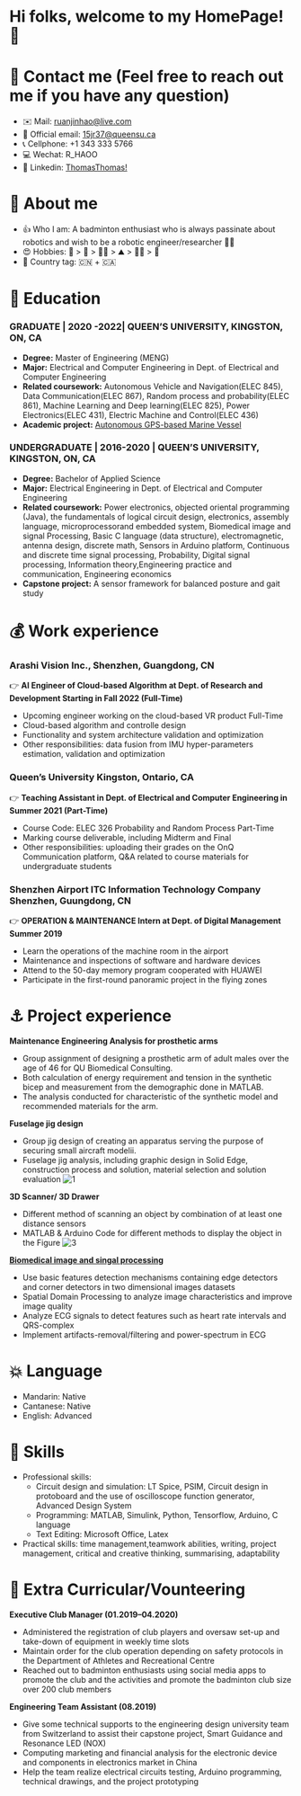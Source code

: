 # Hi folks, welcome to my HomePage! 👋

# 🔭 Contact me (Feel free to reach out me if you have any question)
  - ✉️ Mail: [ruanjinhao@live.com](ruanjinhao@live.com) 
  - 📧 Official email: [15jr37@queensu.ca](15jr37@queensu.ca)
  - 📞 Cellphone: +1 343 333 5766
  - 💻 Wechat: R_HAOO
  - 💬 Linkedin: [ThomasThomas!](https://www.linkedin.com/in/jinhao-thomas-ruan-b53518104/)

# 🤡 About me
  - 👍 Who I am: A badminton enthusiast who is always passinate about robotics and wish to be a robotic engineer/researcher :man_scientist:  
  - 😍 Hobbies: :badminton: > :ping_pong: > :man_cook: > :mountain: > :swimming_man: > :tennis: 
  - 🧐 Country tag: :cn: + :canada:
# 🌱 Education
### GRADUATE | 2020 -2022| QUEEN’S UNIVERSITY, KINGSTON, ON, CA
  - ****Degree:**** Master of Engineering (MENG)
  - ****Major:**** Electrical and Computer Engineering in Dept. of Electrical and Computer Engineering
  - ****Related coursework:**** Autonomous Vehicle and Navigation(ELEC 845), Data Communication(ELEC 867), Random process and probability(ELEC 861), Machine Learning and Deep learning(ELEC 825), Power Electronics(ELEC 431), Electric Machine and Control(ELEC 436)
  - ****Academic project:**** [Autonomous GPS-based Marine Vessel](https://github.com/Thomas-JHR/Unmanned-Surface-Vessel-Studies)

### UNDERGRADUATE | 2016-2020 | QUEEN’S UNIVERSITY, KINGSTON, ON, CA 
  - ****Degree:**** Bachelor of Applied Science
  - ****Major:**** Electrical Engineering in Dept. of Electrical and Computer Engineering
  - ****Related coursework:**** Power electronics, objected oriental programming (Java), the fundamentals of logical circuit design, electronics, assembly language, microprocessorand embedded system, Biomedical image and signal Processing, Basic C language (data structure), electromagnetic, antenna design, discrete math, Sensors in Arduino platform, Continuous and discrete time signal processing, Probability, Digital signal processing, Information theory,Engineering practice and communication, Engineering economics
  - ****Capstone project:**** A sensor framework for balanced posture and gait study

# 💰 Work experience
### Arashi Vision Inc., Shenzhen, Guangdong, CN
👉 ****AI Engineer of Cloud-based Algorithm at Dept. of Research and Development Starting in Fall 2022 (Full-Time)****
  - Upcoming engineer working on the cloud-based VR product Full-Time
  - Cloud-based algorithm and controlle design
  - Functionality and system architecture validation and optimization
  - Other responsibilities: data fusion from IMU hyper-parameters estimation, validation and optimization 
### Queen’s University Kingston, Ontario, CA
👉 ****Teaching Assistant in Dept. of Electrical and Computer Engineering in Summer 2021 (Part-Time)****
  - Course Code: ELEC 326 Probability and Random Process Part-Time
  - Marking course deliverable, including Midterm and Final
  - Other responsibilities: uploading their grades on the OnQ Communication platform, Q&A related to course materials for undergraduate students
### Shenzhen Airport ITC Information Technology Company Shenzhen, Guungdong, CN
👉 ****OPERATION & MAINTENANCE Intern at Dept. of Digital Management Summer 2019****
  - Learn the operations of the machine room in the airport
  - Maintenance and inspections of software and hardware devices
  - Attend to the 50-day memory program cooperated with HUAWEI
  - Participate in the first-round panoramic project in the flying zones

 
# ⚓ Project experience
****Maintenance Engineering Analysis for prosthetic arms****
  - Group assignment of designing a prosthetic arm of adult males over the age of 46 for QU Biomedical Consulting.
  - Both calculation of energy requirement and tension in the synthetic bicep and measurement from the demographic done in MATLAB.
  - The analysis conducted for characteristic of the synthetic model and recommended materials for the arm.
 
****Fuselage jig design****
  - Group jig design of creating an apparatus serving the purpose of securing small aircraft modelii.
  - Fuselage jig analysis, including graphic design in Solid Edge, construction process and solution, material selection and solution evaluation
![1](https://user-images.githubusercontent.com/45107735/161341506-72432111-3941-40ce-ade2-08d78e5ee182.JPG)

****3D Scanner/ 3D Drawer****
  - Different method of scanning an object by combination of at least one distance sensors
  - MATLAB & Arduino Code for different methods to display the object in the Figure
![3](https://user-images.githubusercontent.com/45107735/161341622-e9ea08f7-faf8-4940-9a3b-6558f1ae2dad.JPG)

****[Biomedical image and singal processing](https://github.com/Thomas-JHR/Biomedical-Image-and-Signal-Processing)****
  - Use basic features detection mechanisms containing edge detectors and corner detectors in two dimensional images datasets
  - Spatial Domain Processing to analyze image characteristics and improve image quality
  - Analyze ECG signals to detect features such as heart rate intervals and QRS-complex
  - Implement artifacts-removal/filtering and power-spectrum in ECG
# 💥 Language
  - Mandarin: Native
  - Cantanese: Native
  - English: Advanced 
# 🎃 Skills
  - Professional skills:
    -  Circuit design and simulation: LT Spice, PSIM, Circuit design in protoboard and the use of oscilloscope function generator, Advanced Design System 
    -  Programming: MATLAB, Simulink, Python, Tensorflow, Arduino, C language
    -  Text Editing: Microsoft Office, Latex
  - Practical skills:  time management,teamwork abilities, writing, project management, critical and creative thinking, summarising, adaptability

# 🤔 Extra Curricular/Vounteering

****Executive Club Manager (01.2019–04.2020)****
  - Administered the registration of club players and oversaw set-up and take-down of equipment in weekly time slots
  - Maintain order for the club operation depending on safety protocols in the Department of Athletes and Recreational Centre
  - Reached out to badminton enthusiasts using social media apps to promote the club and the activities and promote the badminton club size over 200          club members
    
****Engineering Team Assistant (08.2019)****
  - Give some technical supports to the engineering design university team from Switzerland to assist their capstone project, Smart Guidance and         Resonance LED (NOX)
  - Computing marketing and financial analysis for the electronic device and components in electronics market in China
  - Help the team realize electrical circuits testing, Arduino programming, technical drawings, and the project prototyping




